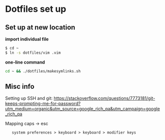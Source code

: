 # Dotfiles set up

## Set up at new location

**import individual file**
~~~bash
$ cd ~
$ ln -s dotfiles/vim .vim
~~~

**one-line command**
~~~bash
cd ~ && ./dotfiles/makesymlinks.sh
~~~

## Misc info

Setting up SSH and git: https://stackoverflow.com/questions/7773181/git-keeps-prompting-me-for-password?utm_medium=organic&utm_source=google_rich_qa&utm_campaign=google_rich_qa

Mapping caps -> <kb>esc</kb>

```
   system preferences > keyboard > keyboard > modifier keys
```


